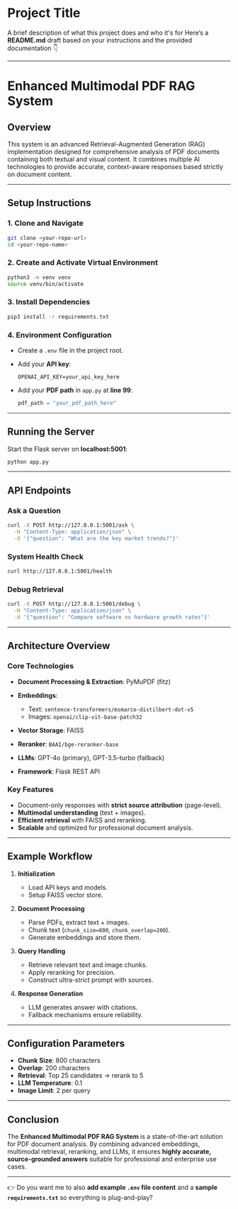 
# Project Title

A brief description of what this project does and who it's for
Here’s a **README.md** draft based on your instructions and the provided documentation 👇

---

# Enhanced Multimodal PDF RAG System

## Overview

This system is an advanced Retrieval-Augmented Generation (RAG) implementation designed for comprehensive analysis of PDF documents containing both textual and visual content. It combines multiple AI technologies to provide accurate, context-aware responses based strictly on document content.

---

## Setup Instructions

### 1. Clone and Navigate

```bash
git clone <your-repo-url>
cd <your-repo-name>
```

### 2. Create and Activate Virtual Environment

```bash
python3 -m venv venv
source venv/bin/activate
```

### 3. Install Dependencies

```bash
pip3 install -r requirements.txt
```

### 4. Environment Configuration

* Create a `.env` file in the project root.
* Add your **API key**:

  ```env
  OPENAI_API_KEY=your_api_key_here
  ```
* Add your **PDF path** in `app.py` at **line 99**:

  ```python
  pdf_path = "your_pdf_path_here"
  ```

---

## Running the Server

Start the Flask server on **localhost:5001**:

```bash
python app.py
```

---

## API Endpoints

### Ask a Question

```bash
curl -X POST http://127.0.0.1:5001/ask \
  -H "Content-Type: application/json" \
  -d '{"question": "What are the key market trends?"}'
```

### System Health Check

```bash
curl http://127.0.0.1:5001/health
```

### Debug Retrieval

```bash
curl -X POST http://127.0.0.1:5001/debug \
  -H "Content-Type: application/json" \
  -d '{"question": "Compare software vs hardware growth rates"}'
```

---

## Architecture Overview

### Core Technologies

* **Document Processing & Extraction**: PyMuPDF (fitz)
* **Embeddings**:

  * Text: `sentence-transformers/msmarco-distilbert-dot-v5`
  * Images: `openai/clip-vit-base-patch32`
* **Vector Storage**: FAISS
* **Reranker**: `BAAI/bge-reranker-base`
* **LLMs**: GPT-4o (primary), GPT-3.5-turbo (fallback)
* **Framework**: Flask REST API

### Key Features

* Document-only responses with **strict source attribution** (page-level).
* **Multimodal understanding** (text + images).
* **Efficient retrieval** with FAISS and reranking.
* **Scalable** and optimized for professional document analysis.

---

## Example Workflow

1. **Initialization**

   * Load API keys and models.
   * Setup FAISS vector store.

2. **Document Processing**

   * Parse PDFs, extract text + images.
   * Chunk text (`chunk_size=800`, `chunk_overlap=200`).
   * Generate embeddings and store them.

3. **Query Handling**

   * Retrieve relevant text and image chunks.
   * Apply reranking for precision.
   * Construct ultra-strict prompt with sources.

4. **Response Generation**

   * LLM generates answer with citations.
   * Fallback mechanisms ensure reliability.

---

## Configuration Parameters

* **Chunk Size**: 800 characters
* **Overlap**: 200 characters
* **Retrieval**: Top 25 candidates → rerank to 5
* **LLM Temperature**: 0.1
* **Image Limit**: 2 per query

---

## Conclusion

The **Enhanced Multimodal PDF RAG System** is a state-of-the-art solution for PDF document analysis. By combining advanced embeddings, multimodal retrieval, reranking, and LLMs, it ensures **highly accurate, source-grounded answers** suitable for professional and enterprise use cases.

---

👉 Do you want me to also **add example `.env` file content** and a **sample `requirements.txt`** so everything is plug-and-play?


